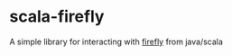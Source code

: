 # scala-firefly
A simple library for interacting with [firefly](http://fireflylearning.com/) from java/scala